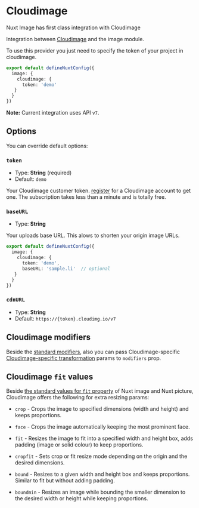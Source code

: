 # Cloudimage

Nuxt Image has first class integration with Cloudimage

Integration between [Cloudimage](https://www.cloudimage.io/en/home) and the image module.

To use this provider you just need to specify the token of your project in cloudimage.

```ts [nuxt.config.ts]
export default defineNuxtConfig({
  image: {
    cloudimage: {
      token: 'demo'
   }
  }
})
```

**Note:** Current integration uses API `v7`.

## Options

You can override default options:

### `token`

- Type: **String** (required)
- Default: `demo`

Your Cloudimage customer token. [register](https://www.cloudimage.io/en/register_page) for a Cloudimage account to get one. The subscription takes less than a minute and is totally free.

### `baseURL`

- Type: **String**

Your uploads base URL. This alows to shorten your origin image URLs.

```ts [nuxt.config.ts]
export default defineNuxtConfig({
  image: {
    cloudimage: {
      token: 'demo',
      baseURL: 'sample.li'  // optional
   }
  }
})
```

### `cdnURL`

- Type: **String**
- Default: `https://{token}.cloudimg.io/v7`

## Cloudimage modifiers

Beside the [standard modifiers](/components/nuxt-img#modifiers), also you can pass Cloudimage-specific [Cloudimage-specific transformation](https://docs.cloudimage.io/go/cloudimage-documentation-v7/en/introduction) params to `modifiers` prop.

## Cloudimage `fit` values

Beside [the standard values for `fit` property](/components/nuxt-img#fit) of Nuxt image and Nuxt picture, Cloudimage offers the following for extra resizing params:

* `crop` - Crops the image to specified dimensions (width and height) and keeps proportions.

* `face` - Crops the image automatically keeping the most prominent face.

* `fit` - Resizes the image to fit into a specified width and height box, adds padding (image or solid colour) to keep proportions.

* `cropfit` - Sets crop or fit resize mode depending on the origin and the desired dimensions.

* `bound` - Resizes to a given width and height box and keeps proportions. Similar to fit but without adding padding.

* `boundmin` - Resizes an image while bounding the smaller dimension to the desired width or height while keeping proportions.
